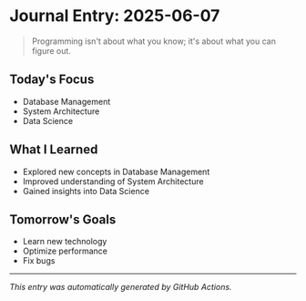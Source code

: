 # Journal Entry: 2025-06-07

> Programming isn't about what you know; it's about what you can figure out.

## Today's Focus
- Database Management
- System Architecture
- Data Science

## What I Learned
- Explored new concepts in Database Management
- Improved understanding of System Architecture
- Gained insights into Data Science

## Tomorrow's Goals
- Learn new technology
- Optimize performance
- Fix bugs

---
*This entry was automatically generated by GitHub Actions.*